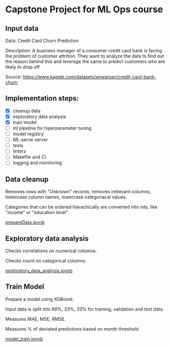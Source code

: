 # Capstone Project for ML Ops course

## Input data

Data: Credit Card Churn Prediction

Description: A business manager of a consumer credit card bank is facing the problem of customer attrition. They want to analyze the data to find out the reason behind this and leverage the same to predict customers who are likely to drop off.


Source: https://www.kaggle.com/datasets/anwarsan/credit-card-bank-churn


## Implementation steps:

- [x] cleanup data
- [x] exploratory data analysis
- [x] train model
- [ ] ml pipeline for hiperparameter tuning
- [ ] model registry
- [ ] ML-serve server
- [ ] tests
- [ ] linters
- [ ] Makefile and CI
- [ ] logging and monitoring

## Data cleanup

Removes rows with "Unknown" records, removes irellevant columns, lowercase column names, lowercase categoriacal values.

Categories that can be ordered hiarachically are converted into ints, like "income" or "education level".

[prepareData.ipynb](prepareData.ipynb)

## Exploratory data analysis

Checks correlations on numerical columns. 

Checks count on categorical columns.

[exploratory_data_analysis.ipynb](exploratory_data_analysis.ipynb)

## Train Model

Prepare a model using XGBoost. 

Input data is split into 66%, 33%, 33% for training, validation and test data.

Measures MAE, MSE, RMSE.

Measures % of deviated predictions based on month threshold.

[model_train.ipynb](model_train.ipynb)